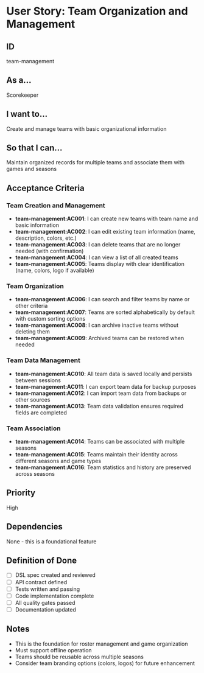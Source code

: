 # User Story: Team Organization and Management

## ID

team-management

## As a...

Scorekeeper

## I want to...

Create and manage teams with basic organizational information

## So that I can...

Maintain organized records for multiple teams and associate them with games and seasons

## Acceptance Criteria

### Team Creation and Management

- **team-management:AC001**: I can create new teams with team name and basic information
- **team-management:AC002**: I can edit existing team information (name, description, colors, etc.)
- **team-management:AC003**: I can delete teams that are no longer needed (with confirmation)
- **team-management:AC004**: I can view a list of all created teams
- **team-management:AC005**: Teams display with clear identification (name, colors, logo if available)

### Team Organization

- **team-management:AC006**: I can search and filter teams by name or other criteria
- **team-management:AC007**: Teams are sorted alphabetically by default with custom sorting options
- **team-management:AC008**: I can archive inactive teams without deleting them
- **team-management:AC009**: Archived teams can be restored when needed

### Team Data Management

- **team-management:AC010**: All team data is saved locally and persists between sessions
- **team-management:AC011**: I can export team data for backup purposes
- **team-management:AC012**: I can import team data from backups or other sources
- **team-management:AC013**: Team data validation ensures required fields are completed

### Team Association

- **team-management:AC014**: Teams can be associated with multiple seasons
- **team-management:AC015**: Teams maintain their identity across different seasons and game types
- **team-management:AC016**: Team statistics and history are preserved across seasons

## Priority

High

## Dependencies

None - this is a foundational feature

## Definition of Done

- [ ] DSL spec created and reviewed
- [ ] API contract defined
- [ ] Tests written and passing
- [ ] Code implementation complete
- [ ] All quality gates passed
- [ ] Documentation updated

## Notes

- This is the foundation for roster management and game organization
- Must support offline operation
- Teams should be reusable across multiple seasons
- Consider team branding options (colors, logos) for future enhancement
